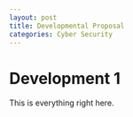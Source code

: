 ```yaml
---
layout: post
title: Developmental Proposal
categories: Cyber Security
---
```


# Development 1

This is everything right here.
